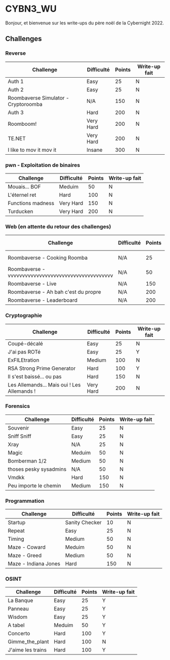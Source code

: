 # CYBN3_WU

Bonjour, et bienvenue sur les write-ups du père noël de la Cybernight 2022.


## Challenges

### Reverse

| Challenge                            | Difficulté | Points | Write-up fait |
|--------------------------------------|------------|--------|---------------|
| Auth 1                               | Easy       | 25     | N             |
| Auth 2                               | Easy       | 25     | N             |
| Roombaverse Simulator - Cryptoroomba | N/A        | 150    | N             |
| Auth 3                               | Hard       | 200    | N             |
| Roomboom!                            | Very Hard  | 200    | N             |
| TE.NET                               | Very Hard  | 200    | N             |
| I like to mov it mov it              | Insane     | 300    | N             |


### pwn - Exploitation de binaires

| Challenge               | Difficulté | Points | Write-up fait |
|-------------------------|------------|--------|---------------|
| Mouais... BOF           | Meduim     | 50     | N             |
| L'éternel ret           | Hard       | 100    | N             |
| Functions madness       | Very Hard  | 150    | N             |
| Turducken               | Very Hard  | 200    | N             |


### Web (en attente du retour des challenges)

| Challenge                                           | Difficulté | Points | Write-up fait |
|-----------------------------------------------------|------------|--------|---------------|
| Roombaverse - Cooking Roomba                        | N/A        | 25     | En cours      |
| Roombaverse - vvvvvvvvvvvvvvvvvvvvvvvvvvvvvvvvvvvvv | N/A        | 50     | N             |
| Roombaverse - Live                                  | N/A        | 150    | N             |
| Roombaverse - Ah bah c'est du propre                | N/A        | 200    | N             |
| Roombaverse - Leaderboard                           | N/A        | 200    | N             |


### Cryptographie

| Challenge                                   | Difficulté | Points | Write-up fait |
|---------------------------------------------|------------|--------|---------------|
| Coupé-décalé                                | Easy       | 25     | N             |
| J'ai pas ROTé                               | Easy       | 25     | Y             |
| ExFILEtration                               | Medium     | 100    | N             |
| RSA Strong Prime Generator                  | Hard       | 100    | Y             |
| Il s'est baissé... ou pas                   | Hard       | 150    | N             |
| Les Allemands... Mais oui ! Les Allemands ! | Very Hard  | 200    | N             |


### Forensics

| Challenge              | Difficulté | Points | Write-up fait |
|------------------------|------------|--------|---------------|
| Souvenir               | Easy       | 25     | N             |
| Sniff Sniff            | Easy       | 25     | N             |
| Xray                   | N/A        | 25     | N             |
| Magic                  | Meduim     | 50     | N             |
| Bomberman 1/2          | Medium     | 50     | N             |
| thoses pesky sysadmins | N/A        | 50     | N             |
| Vmdkk                  | Hard       | 150    | N             |
| Peu importe le chemin  | Medium     | 150    | N             |


### Programmation

| Challenge             | Difficulté     | Points | Write-up fait |
|-----------------------|----------------|--------|---------------|
| Startup               | Sanity Checker | 10     | N             |
| Repeat                | Easy           | 25     | N             |
| Timing                | Medium         | 50     | N             |
| Maze - Coward         | Meduim         | 50     | N             |
| Maze - Greed          | Medium         | 50     | N             |
| Maze - Indiana Jones  | Hard           | 150    | N             |


### OSINT

| Challenge             | Difficulté | Points | Write-up fait |
|-----------------------|------------|--------|---------------|
| La Banque             | Easy       | 25     | Y             |
| Panneau               | Easy       | 25     | Y             |
| Wisdom                | Easy       | 25     | Y             |
| A tabel               | Meduim     | 50     | Y             |
| Concerto              | Hard       | 100    | Y             |
| Gimme\_the\_plant       | Hard       | 100    | N             |
| J'aime les trains     | Hard       | 100    | Y             |





